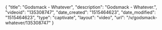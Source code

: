 {
    "title": "Godsmack - Whatever",
    "description": "Godsmack - Whatever.",
    "videoid": "135308747",
    "date_created": "1515464623",
    "date_modified": "1515464623",
    "type": "captivate",
    "layout": "video",
    "url": "\/v\/godsmack-whatever\/135308747"
}